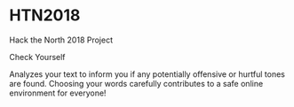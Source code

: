 # HTN2018
Hack the North 2018 Project

Check Yourself

Analyzes your text to inform you if any potentially offensive or hurtful tones are found. Choosing your words carefully contributes to a safe online environment for everyone!
